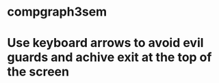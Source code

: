 # compgraph3sem
# Use keyboard arrows to avoid evil guards and achive exit at the top of the screen
